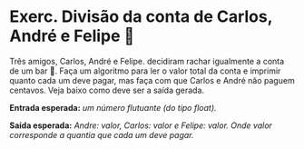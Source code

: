  # Exerc. Divisão da conta de Carlos, André e Felipe :beers: #

 Três amigos, Carlos, André e Felipe. decidiram rachar igualmente a conta de um bar :beers:. Faça um algoritmo para ler o valor total da conta e imprimir quanto cada um deve pagar, mas faça com que Carlos e André não paguem centavos. Veja baixo como deve ser a saída gerada.

__Entrada esperada:__ _um número flutuante (do tipo float)._

__Saída esperada:__ _Andre: valor, Carlos: valor e Felipe: valor. Onde valor corresponde a quantia que cada um deve pagar._


